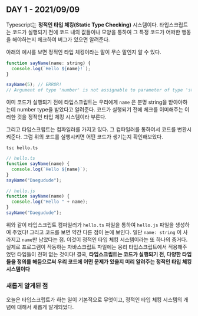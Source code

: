 ## DAY 1 - 2021/09/09

Typescript는 **정적인 타입 체킹(Static Type Checking)** 시스템이다. 타입스크립트는 코드가 실행되기 전에 코드 내의 값들이나 모양을 통하여 그 특정 코드가 어떠한 행동을 해야하는지 체크하여 버그가 있으면 알려준다.

아래의 예시를 보면 정적인 타입 체킹이라는 말이 무슨 말인지 알 수 있다.

```javascript
function sayName(name: string) {
  console.log(`Hello ${name}!`);
}

sayName(5); // ERROR!
// Argument of type 'number' is not assignable to parameter of type 'string'.(2345)
```

이미 코드가 실행되기 전에 타입스크립트는 우리에게 `name` 은 분명 string을 받아야하는데 number type을 받았다고 알려준다. 코드가 실행되기 전에 체크를 이미해주는 이러한 것을 정적인 타입 체킹 시스템이라 부른다.

그리고 타입스크립트는 컴파일러를 가지고 있다. 그 컴파일러를 통하여서 코드를 변환시켜준다. 그럼 위의 코드를 실행시키면 어떤 코드가 생기는지 확인해보았다.

```shell
tsc hello.ts
```

```javascript
// hello.ts
function sayName(name) {
  console.log(`Hello ${name}`);
}
sayName("Daegudude");

// hello.js
function sayName(name) {
  console.log("Hello " + name);
}
sayName("Daegudude");
```

위와 같이 타입스크립트 컴파일러가 `hello.ts` 파일을 통하여 `hello.js` 파일을 생성하여 주었다! 그리고 코드를 보면 약간 다른 점이 눈에 보인다. 일단 `name: string` 이 사라지고 `name`만 남았다는 점. 이것이 정적인 타입 체킹 시스템이라는 또 하나의 증거다. 실제로 프로그램이 작동하는 자바스크립트 파일에는 웅리 타입스크립트에서 적용해주었던 타입들이 전혀 없는 것이다! 결국, **타입스크립트는 코드가 실행되기 전, 다양한 타입들을 정의를 해둠으로써 우리 코드에 어떤 문제가 있을지 미리 알려주는 정적인 타입 체킹 시스템이다**

### 새롭게 알게된 점

오늘은 타입스크립트가 하는 일이 기본적으로 무엇이고, 정적인 타입 체킹 시스템의 개념에 대해서 새롭게 알게되었다.
